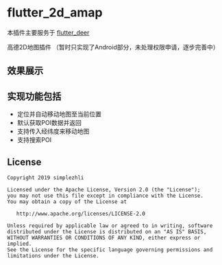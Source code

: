 # flutter_2d_amap

本插件主要服务于 [flutter_deer](https://github.com/simplezhli/flutter_deer)

高德2D地图插件 （暂时只实现了Android部分，未处理权限申请，逐步完善中）

## 效果展示

[](./preview/Screenshot_1.jpg)

## 实现功能包括

* 定位并自动移动地图至当前位置
* 默认获取POI数据并返回
* 支持传入经纬度来移动地图
* 支持搜索POI

## License

	Copyright 2019 simplezhli

    Licensed under the Apache License, Version 2.0 (the "License");
    you may not use this file except in compliance with the License.
    You may obtain a copy of the License at

       http://www.apache.org/licenses/LICENSE-2.0

    Unless required by applicable law or agreed to in writing, software
    distributed under the License is distributed on an "AS IS" BASIS,
    WITHOUT WARRANTIES OR CONDITIONS OF ANY KIND, either express or implied.
    See the License for the specific language governing permissions and
    limitations under the License.
